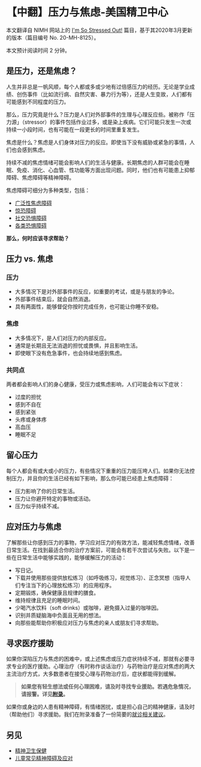 # 【中翻】压力与焦虑-美国精卫中心

本文翻译自 NIMH 网站上的 [I'm So Stressed Out!](https://www.nimh.nih.gov/health/publications/so-stressed-out-fact-sheet) 篇目，基于其2020年3月更新的版本（篇目编号 No. 20-MH-8125）。

本文预计阅读时间 2 分钟。

## 是压力，还是焦虑？

人生并非总是一帆风顺，每个人都或多或少地有过倍感压力的经历。无论是学业成绩、创伤事件（比如流行病、自然灾害、暴力行为等），还是人生变故，人们都有可能感到不同程度的压力。

那么，压力究竟是什么？压力是人们对外部事件的生理与心理反应些。被称作「压力源」（stressor）的事件包括作业过多，或是染上疾病。它们可能只发生一次或持续一小段时间，也有可能在一段更长的时间里重复发生。

焦虑是什么？焦虑是人们身体对压力的反应。即使当下没有威胁或紧急的事情，人们也会感到焦虑。

持续不减的焦虑情绪可能会影响人们的生活与健康。长期焦虑的人群可能会在睡眠、免疫、消化、心血管、性功能等方面出现问题。同时，他们也有可能患上抑郁障碍、焦虑障碍等精神障碍。

焦虑障碍可细分为多种类型，包括：

- [广泛性焦虑障碍](./GAD.md)
- [惊恐障碍](./PanicDisorder.md)
- [社交恐惧障碍](./SAD.md)
- [各类恐惧障碍](./Phobia.md)

**那么，何时应该寻求帮助？**

## 压力 vs. 焦虑

### 压力

- 大多情况下是对外部事件的反应，如重要的考试，或是与朋友的争论。
- 外部事件结束后，就会自然消退。
- 具有两面性，能够督促你按时完成任务，也可能让你睡不安稳。

### 焦虑

- 大多情况下，是人们对压力的内部反应。
- 通常是长期且无法消退的担忧或畏惧，并且影响生活。
- 即使眼下没有危急事件，也会持续地感到焦虑。

### 共同点

两者都会影响人们的身心健康，受压力或焦虑影响，人们可能会有以下症状：

- 过度的担忧
- 感到不自在
- 感到紧张
- 头疼或身体疼
- 高血压
- 睡眠不足

## 留心压力

每个人都会有或大或小的压力，有些情况下重重的压力能压垮人们。如果你无法控制压力，并且你的生活已经有如下影响，那么你可能已经患上焦虑障碍：

- 压力影响了你的日常生活。
- 压力让你避开特定的事物或活动。
- 压力似乎持续不减。

## 应对压力与焦虑

了解那些让你感到压力的事物，学习应对压力的有效方法，能减轻焦虑情绪，改善日常生活。在找到最适合你的治疗方案前，可能会有若干次尝试与失败。以下是一些在日常生活中能够实践的，能够缓解压力的活动：

- 写日记。
- 下载并使用那些提供放松练习（如呼吸练习，视觉练习）、正念冥想（指导人们专注当下的心理放松练习）的应用程序。
- 定期锻炼，确保健康且规律的膳食。
- 维持规律且充足的睡眠时间。
- 少喝汽水饮料（soft drinks）或咖啡，避免摄入过量的咖啡因。
- 识别并质疑脑海中负面且无用的想法。
- 向那些能帮助你积极应对压力与焦虑的亲人或朋友们寻求帮助。

## 寻求医疗援助

如果你深陷压力与焦虑的困难中，或上述焦虑或压力症状持续不减，那就有必要寻求专业的医疗援助。心理治疗（有时称作谈话治疗）与药物治疗是应对焦虑的两大主流治疗方式，大多数患者在接受心理与药物治疗后，症状都能得到缓解。

> **如果您有轻生想法或任何心理困难，请及时寻找专业援助。若遇危急情况，请报警。详见[附录](../appendix.md#危机干预与报警)。**

如果你或身边的人患有精神障碍，有情绪困扰，或是担心自己的精神健康，请及时（帮助他们）寻求援助。我们在附录准备了一份简要的[就诊相关建议](../appendix.md#就诊相关的建议)。

## 另见

- [精神卫生保健](./SelfCare.md)
- [儿童常见精神障碍及应对](./Children.md)
